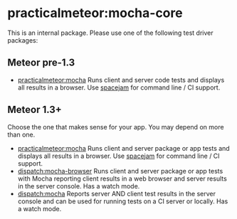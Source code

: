 # practicalmeteor:mocha-core

This is an internal package. Please use one of the following test driver packages:

## Meteor pre-1.3

* [practicalmeteor:mocha](https://atmospherejs.com/practicalmeteor/mocha) Runs client and server code tests and displays all results in a browser. Use [spacejam](https://www.npmjs.com/package/spacejam) for command line / CI support.

## Meteor 1.3+

Choose the one that makes sense for your app. You may depend on more than one.

* [practicalmeteor:mocha](https://atmospherejs.com/practicalmeteor/mocha) Runs client and server package or app tests and displays all results in a browser. Use [spacejam](https://www.npmjs.com/package/spacejam) for command line / CI support.
* [dispatch:mocha-browser](https://atmospherejs.com/dispatch/mocha-browser) Runs client and server package or app tests with Mocha reporting client results in a web browser and server results in the server console. Has a watch mode.
* [dispatch:mocha](https://atmospherejs.com/dispatch/mocha) Reports server AND client test results in the server console and can be used for running tests on a CI server or locally. Has a watch mode.
